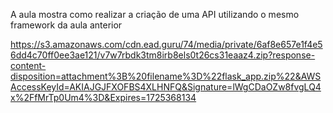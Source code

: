 A aula mostra como realizar a criação de uma API utilizando o mesmo framework da aula anterior

https://s3.amazonaws.com/cdn.ead.guru/74/media/private/6af8e657e1f4e56dd4c70ff0ee3ae121/v7w7rbdk3tm8irb8els0t26cs31eaaz4.zip?response-content-disposition=attachment%3B%20filename%3D%22flask_app.zip%22&AWSAccessKeyId=AKIAJGJFXOFBS4XLHNFQ&Signature=lWgCDaOZw8fvgLQ4x%2FfMrTp0Um4%3D&Expires=1725368134
